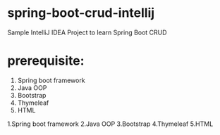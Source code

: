 # spring-boot-crud-intellij
Sample IntelliJ IDEA Project to learn Spring Boot CRUD
# prerequisite:
<ol>
<li>Spring boot framework</li>
<li>Java OOP</li>
<li>Bootstrap</li>
<li>Thymeleaf</li>
<li>HTML</li>
</ol>
1.Spring boot framework
2.Java OOP
3.Bootstrap
4.Thymeleaf
5.HTML
